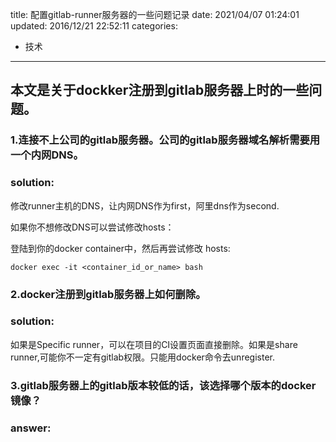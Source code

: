 title: 配置gitlab-runner服务器的一些问题记录
date: 2021/04/07 01:24:01
updated: 2016/12/21 22:52:11
categories:
- 技术
---

## 本文是关于dockker注册到gitlab服务器上时的一些问题。

### 1.连接不上公司的gitlab服务器。公司的gitlab服务器域名解析需要用一个内网DNS。

### solution: 
修改runner主机的DNS，让内网DNS作为first，阿里dns作为second.

如果你不想修改DNS可以尝试修改hosts：

登陆到你的docker container中，然后再尝试修改 hosts:

```docker exec -it <container_id_or_name> bash```


### 2.docker注册到gitlab服务器上如何删除。

### solution:

如果是Specific runner，可以在项目的CI设置页面直接删除。如果是share runner,可能你不一定有gitlab权限。只能用docker命令去unregister.


### 3.gitlab服务器上的gitlab版本较低的话，该选择哪个版本的docker镜像？

### answer:


